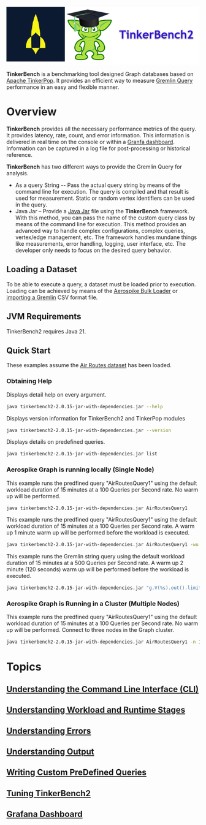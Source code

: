 ![A cartoon of a green alien with a black graduation cap AI-generated content may be incorrect.](docs/media/ASFremlinTB.png)

**TinkerBench** is a benchmarking tool designed Graph databases based on [Apache TinkerPop](https://tinkerpop.apache.org/). It provides an efficient way to measure [Gremlin Query](https://docs.janusgraph.org/getting-started/gremlin/) performance in an easy and flexible manner.

# Overview

**TinkerBench** provides all the necessary performance metrics of the query. It provides latency, rate, count, and error information. This information is delivered in real time on the console or within a [Granfa dashboard](https://grafana.com/grafana/dashboards/). Information can be captured in a log file for post-processing or historical reference.

**TinkerBench** has two different ways to provide the Gremlin Query for analysis.

- As a query String -- Pass the actual query string by means of the command line for execution. The query is compiled and that result is used for measurement. Static or random vertex identifiers can be used in the query.
- Java Jar – Provide a [Java Jar](https://docs.oracle.com/javase/8/docs/technotes/guides/jar/jarGuide.html) file using the **TinkerBench** framework. With this method, you can pass the name of the custom query class by means of the command line for execution. This method provides an advanced way to handle complex configurations, complex queries, vertex/edge management, etc. The framework handles mundane things like measurements, error handling, logging, user interface, etc. The developer only needs to focus on the desired query behavior.

## Loading a Dataset

To be able to execute a query, a dataset must be loaded prior to execution. Loading can be achieved by means of the [Aerospike Bulk Loader](https://aerospike.com/docs/graph/develop/data-loading/overview/) or [importing a Gremlin](https://contextualise.dev/topics/view/15/gremlin) CSV format file.

## JVM Requirements

TinkerBench2 requires Java 21.

## Quick Start

These examples assume the [Air Routes dataset](https://aws.amazon.com/blogs/database/let-me-graph-that-for-you-part-1-air-routes/) has been loaded.

### Obtaining Help

Displays detail help on every argument.

```bash
java tinkerbench2-2.0.15-jar-with-dependencies.jar --help
```

Displays version information for TinkerBench2 and TinkerPop modules

```bash
java tinkerbench2-2.0.15-jar-with-dependencies.jar --version
```

Displays details on predefined queries.

```bash
java tinkerbench2-2.0.15-jar-with-dependencies.jar list
```

### Aerospike Graph is running locally (Single Node)

This example runs the predfined query "AirRoutesQuery1" using the default workload duration of 15 minutes at a 100 Queries per Second rate. No warm up will be performed.

```bash
java tinkerbench2-2.0.15-jar-with-dependencies.jar AirRoutesQuery1
```

This example runs the predfined query "AirRoutesQuery1" using the default workload duration of 15 minutes at a 100 Queries per Second rate. A warm up 1 minute warm up will be performed before the workload is executed.

```bash
java tinkerbench2-2.0.15-jar-with-dependencies.jar AirRoutesQuery1 -wu 1M
```

This example runs the Gremlin string query using the default workload duration of 15 minutes at a 500 Queries per Second rate. A warm up 2 minute (120 seconds) warm up will be performed before the workload is executed.

```bash
java tinkerbench2-2.0.15-jar-with-dependencies.jar "g.V(%s).out().limit(5).path().by(values('code','city').fold()).toList()" -wu 120 -qps 500
```

### Aerospike Graph is Running in a Cluster (Multiple Nodes)

This example runs the predfined query "AirRoutesQuery1" using the default workload duration of 15 minutes at a 100 Queries per Second rate. No warm up will be performed. Connect to three nodes in the Graph cluster.

```bash
java tinkerbench2-2.0.15-jar-with-dependencies.jar AirRoutesQuery1 -n 10.0.0.1 -n 10.0.0.2 -n 10.0.0.3
```

# Topics

## [Understanding the Command Line Interface (CLI)](docs/understanding_command_line_interface.md)

## [Understanding Workload and Runtime Stages](docs/understanding_workload_and_runtime_stages.md)

## [Understanding Errors](docs/understanding_errors.md)

## [Understanding Output](docs/understanding_output.md)

## [Writing Custom PreDefined Queries](docs/writing_predefined_queries.md)

## [Tuning TinkerBench2](docs/tuning.md)

## [Grafana Dashboard](docs/grafana_dashboard.md)
